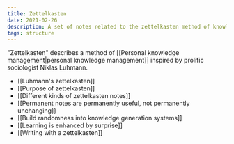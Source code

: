 ```yaml
---
title: Zettelkasten
date: 2021-02-26
description: A set of notes related to the zettelkasten method of knowledge management
tags: structure
---
```


"Zettelkasten" describes a method of [[Personal knowledge management|personal knowledge management]] inspired by prolific sociologist Niklas Luhmann.

- [[Luhmann's zettelkasten]]
- [[Purpose of zettelkasten]]
- [[Different kinds of zettelkasten notes]]
- [[Permanent notes are permanently useful, not permanently unchanging]]
- [[Build randomness into knowledge generation systems]]
- [[Learning is enhanced by surprise]]
- [[Writing with a zettelkasten]]